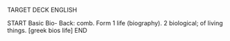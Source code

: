 TARGET DECK
ENGLISH

START
Basic
Bio-
Back: comb. Form 1 life (biography). 2 biological; of living things. [greek bios life]
END
